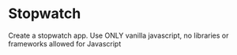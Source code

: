# Stopwatch
Create a stopwatch app. Use ONLY vanilla javascript, no libraries or frameworks allowed for Javascript
